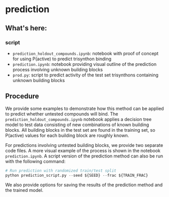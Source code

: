 # prediction

## What's here:
### script
- `prediction_holdout_compounds.ipynb`: notebook with proof of concept for using P(active) to predict trisynthon binding
- `prediction.ipynb`: notebook providing visual outline of the prediction process involving unknown building blocks
- `prod.py`: script to predict activity of the test set trisynthons containing unknown building blocks

## Procedure
We provide some examples to demonstrate how this method can be applied to predict whether untested compounds will bind. The `prediction_holdout_compounds.ipynb` notebook applies a decision tree model to test data consisting of new combinations of known building blocks. All building blocks in the test set are found in the training set, so P(active) values for each building block are roughly known. 

For predictions involving untested building blocks, we provide two separate code files. A more visual example of the process is shown in the notebook `prediction.ipynb`. A script version of the prediction method can also be run with the following command: 
 
```python
# Run prediction with randomized train/test split
python prediction_script.py --seed ${SEED} --frac ${TRAIN_FRAC}
```

We also provide options for saving the results of the prediction method and the trained model. 


